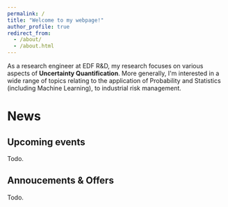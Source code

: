 ```yaml
---
permalink: /
title: "Welcome to my webpage!"
author_profile: true
redirect_from: 
  - /about/
  - /about.html
---
```


As a research engineer at EDF R&D, my research focuses on various aspects of **Uncertainty Quantification**.
More generally, I'm interested in a wide range of topics relating to the application of Probability and Statistics (including Machine Learning), to industrial risk management.

News
======

Upcoming events
------
Todo.

Annoucements & Offers
------
Todo.
